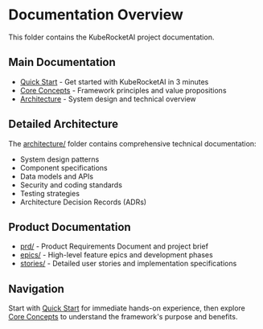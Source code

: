 # Documentation Overview

This folder contains the KubeRocketAI project documentation.

## Main Documentation

- [Quick Start](quick-start.md) - Get started with KubeRocketAI in 3 minutes
- [Core Concepts](concepts.md) - Framework principles and value propositions
- [Architecture](architecture.md) - System design and technical overview

## Detailed Architecture

The [architecture/](architecture/) folder contains comprehensive technical documentation:

- System design patterns
- Component specifications
- Data models and APIs
- Security and coding standards
- Testing strategies
- Architecture Decision Records (ADRs)

## Product Documentation

- [prd/](prd/) - Product Requirements Document and project brief
- [epics/](epics/) - High-level feature epics and development phases
- [stories/](stories/) - Detailed user stories and implementation specifications

## Navigation

Start with [Quick Start](quick-start.md) for immediate hands-on experience, then explore [Core Concepts](concepts.md) to understand the framework's purpose and benefits.
